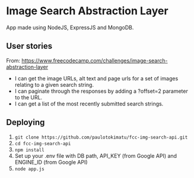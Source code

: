 # Image Search Abstraction Layer
App made using NodeJS, ExpressJS and MongoDB.

## User stories
From: https://www.freecodecamp.com/challenges/image-search-abstraction-layer
- I can get the image URLs, alt text and page urls for a set of images relating to a given search string.
- I can paginate through the responses by adding a ?offset=2 parameter to the URL.
- I can get a list of the most recently submitted search strings.

## Deploying
1. `git clone https://github.com/paulotokimatu/fcc-img-search-api.git`
2. `cd fcc-img-search-api`
3. `npm install`
4. Set up your .env file with DB path, API_KEY (from Google API) and ENGINE_ID (from Google API)
5. `node app.js`